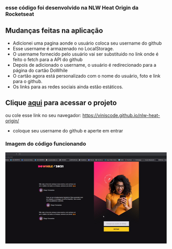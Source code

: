 ### esse código foi desenvolvido na NLW Heat Origin da Rocketseat

## Mudanças feitas na aplicação
- Adicionei uma pagina aonde o usuário coloca seu username do github 
- Esse username é armazenado no LocalStorage.
- O username fornecido pelo usuário vai ser substituido no link onde é feito o fetch para a API do github
- Depois de adicionado o username, o usuário é redirecionado para a página do cartão DoWhile
- O cartão agora está personalizado com o nome do usuário, foto e link para o github.
- Os links para as redes sociais ainda estão estáticos. 

## Clique [aqui]( https://viniscode.github.io/nlw-heat-origin/) para acessar o projeto
ou cole esse link no seu navegador:  https://viniscode.github.io/nlw-heat-origin/
- coloque seu username do github e aperte em entrar 

### Imagem do código funcionando
![enter image description here](https://github.com/ViniSCode/nlw-heat-origin/blob/main/images/projetoOverview.gif?raw=true)
